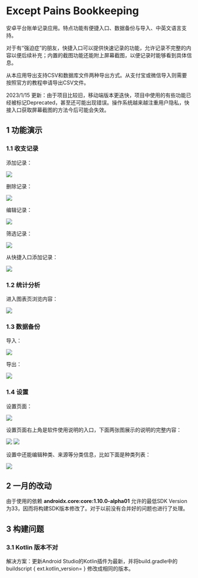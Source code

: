 # Except Pains Bookkeeping

安卓平台账单记录应用。特点功能有便捷入口、数据备份与导入、中英文语言支持。

对于有“强迫症”的朋友，快捷入口可以提供快速记录的功能，允许记录不完整的内容以便后续补充；内置的截图功能还能附上屏幕截图，以便记录时能够看到具体信息。

从本应用导出支持CSV和数据库文件两种导出方式。从支付宝或微信导入则需要按照官方的教程申请导出CSV文件。

2023/1/15 更新：由于项目比较旧，移动端版本更迭快，项目中使用的有些功能已经被标记Deprecated，甚至还可能出现错误。操作系统越来越注重用户隐私，快接入口获取屏幕截图的方法今后可能会失效。

## 1 功能演示

### 1.1 收支记录

添加记录：

![](./pics/add_expense.gif)

删除记录：

![](./pics/rm_expense.gif)

编辑记录：

![](./pics/edit_expense.gif)

筛选记录：

![](./pics/filter.gif)

从快捷入口添加记录：

![](./pics/q_add.gif)

### 1.2 统计分析

进入图表页浏览内容：

![](./pics/view_charts.gif)

### 1.3 数据备份

导入：

![](./pics/import.gif)

导出：

![](./pics/export.gif)

### 1.4 设置

设置页面：

![](./pics/settings.png)

设置页面右上角是软件使用说明的入口，下面两张图展示的说明的完整内容：

![](./pics/instruction1.png)
![](./pics/instruction2.png)

设置中还能编辑种类、来源等分类信息，比如下面是种类列表：

![](./pics/category_list.png)

## 2 一月的改动

由于使用的依赖 **androidx.core:core:1.10.0-alpha01** 允许的最低SDK Version为33，因而将构建SDK版本修改了。对于以前没有合并好的问题也进行了处理。

## 3 构建问题

### 3.1 Kotlin 版本不对

解决方案：更新Android Studio的Kotlin插件为最新，并将build.gradle中的buildscript { ext.kotlin_version= } 修改成相同的版本。

